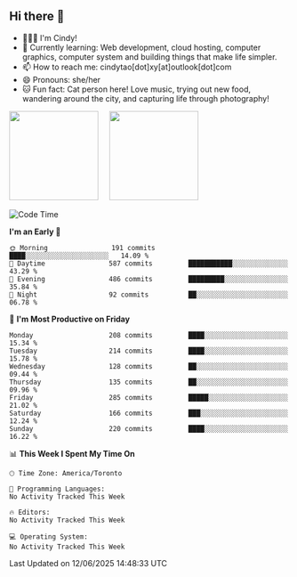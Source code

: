 ## Hi there 👋

<!--
**xinyue296/xinyue296** is a ✨ _special_ ✨ repository because its `README.md` (this file) appears on your GitHub profile.

Here are some ideas to get you started:

- 🔭 I’m currently working on ...
- 🌱 I’m currently learning ...
- 👯 I’m looking to collaborate on ...
- 🤔 I’m looking for help with ...
- 💬 Ask me about ...
- 📫 How to reach me: ...
- 😄 Pronouns: ...
- ⚡ Fun fact: ...
-->
- 👩🏻‍💻 I'm Cindy!
- 🌱 Currently learning: Web development, cloud hosting, computer graphics, computer system and building things that make life simpler.
- 📫 How to reach me: cindytao[dot]xy[at]outlook[dot]com
- 😄 Pronouns: she/her
- 🐱 Fun fact: Cat person here! Love music, trying out new food, wandering around the city, and capturing life through photography!

<!--Github Status: start-->
<div align="left">
  <img height="160em" src="https://github-readme-stats-topaz-two-25.vercel.app/api?username=xinyue296&theme=react&show_icons=true&count_private=true&include_orgs=true&hide=contribs,issues" />
    &nbsp;&nbsp;&nbsp;
  <img height="160em" src="https://github-readme-stats-cindy-taos-projects.vercel.app/api/top-langs/?username=xinyue296&theme=react&count_private=true&include_orgs=true&layout=compact" />
</div>
<!-- Github Status: end-->

<!--START_SECTION:waka-->
![Code Time](http://img.shields.io/badge/Code%20Time-294%20hrs%2030%20mins-blue)

**I'm an Early 🐤** 

```text
🌞 Morning                191 commits         ████░░░░░░░░░░░░░░░░░░░░░   14.09 % 
🌆 Daytime                587 commits         ███████████░░░░░░░░░░░░░░   43.29 % 
🌃 Evening                486 commits         █████████░░░░░░░░░░░░░░░░   35.84 % 
🌙 Night                  92 commits          ██░░░░░░░░░░░░░░░░░░░░░░░   06.78 % 
```
📅 **I'm Most Productive on Friday** 

```text
Monday                   208 commits         ████░░░░░░░░░░░░░░░░░░░░░   15.34 % 
Tuesday                  214 commits         ████░░░░░░░░░░░░░░░░░░░░░   15.78 % 
Wednesday                128 commits         ██░░░░░░░░░░░░░░░░░░░░░░░   09.44 % 
Thursday                 135 commits         ██░░░░░░░░░░░░░░░░░░░░░░░   09.96 % 
Friday                   285 commits         █████░░░░░░░░░░░░░░░░░░░░   21.02 % 
Saturday                 166 commits         ███░░░░░░░░░░░░░░░░░░░░░░   12.24 % 
Sunday                   220 commits         ████░░░░░░░░░░░░░░░░░░░░░   16.22 % 
```


📊 **This Week I Spent My Time On** 

```text
🕑︎ Time Zone: America/Toronto

💬 Programming Languages: 
No Activity Tracked This Week

🔥 Editors: 
No Activity Tracked This Week

💻 Operating System: 
No Activity Tracked This Week
```


 Last Updated on 12/06/2025 14:48:33 UTC
<!--END_SECTION:waka-->
